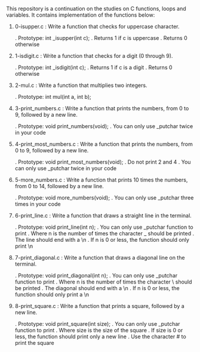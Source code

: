 This repository is a continuation on the studies on C functions, loops and variables.
It contains implementation of the functions below:

1. 0-isupper.c : Write a function that checks for uppercase character.

	. Prototype: int _isupper(int c);
	. Returns 1 if c is uppercase
	. Returns 0 otherwise

2. 1-isdigit.c : Write a function that checks for a digit (0 through 9).

	. Prototype: int _isdigit(int c);
	. Returns 1 if c is a digit
	. Returns 0 otherwise

3. 2-mul.c : Write a function that multiplies two integers.

	. Prototype: int mul(int a, int b);

4. 3-print_numbers.c : Write a function that prints the numbers, from 0 to 9, followed by a new line.

	. Prototype: void print_numbers(void);
	. You can only use _putchar twice in your code

5. 4-print_most_numbers.c : Write a function that prints the numbers, from 0 to 9, followed by a new line.

	. Prototype: void print_most_numbers(void);
	. Do not print 2 and 4
	. You can only use _putchar twice in your code	

6. 5-more_numbers.c : Write a function that prints 10 times the numbers, from 0 to 14, followed by a new line.

	. Prototype: void more_numbers(void);
	. You can only use _putchar three times in your code

7. 6-print_line.c : Write a function that draws a straight line in the terminal.

	. Prototype: void print_line(int n);
	. You can only use _putchar function to print
	. Where n is the number of times the character _ should be printed
	. The line should end with a \n
	. If n is 0 or less, the function should only print \n

8. 7-print_diagonal.c : Write a function that draws a diagonal line on the terminal.

	. Prototype: void print_diagonal(int n);
	. You can only use _putchar function to print
	. Where n is the number of times the character \ should be printed
	. The diagonal should end with a \n
	. If n is 0 or less, the function should only print a \n

9. 8-print_square.c : Write a function that prints a square, followed by a new line.

	. Prototype: void print_square(int size);
	. You can only use _putchar function to print
	. Where size is the size of the square
	. If size is 0 or less, the function should print only a new line
	. Use the character # to print the square

